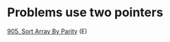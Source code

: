 # Problems use two pointers

[905. Sort Array By Parity](https://leetcode.com/problems/sort-array-by-parity/) \(E\)



